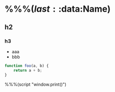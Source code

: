 # %%%($last ::$data:Name)
## h2
### h3

* aaa
* bbb

```js
function foo(a, b) {
    return a + b;
}
```

%%%(script "window.print()")
